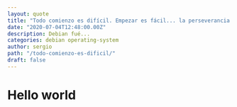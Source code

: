 ```yaml
---
layout: quote
title: "Todo comienzo es difícil. Empezar es fácil... la perseverancia es un arte"
date: "2020-07-04T12:48:00.00Z"
description: Debian fué...
categories: debian operating-system
author: sergio
path: "/todo-comienzo-es-dificil/"
draft: false
---
```


# Hello world
